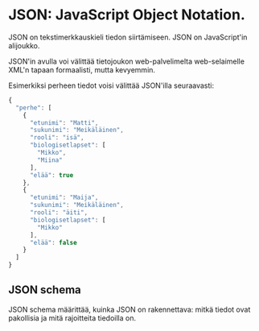 # JSON: JavaScript Object Notation.

JSON on tekstimerkkauskieli tiedon siirtämiseen. JSON on JavaScript'in alijoukko.

JSON'in avulla voi välittää tietojoukon web-palvelimelta web-selaimelle XML'n tapaan formaalisti, mutta kevyemmin.

Esimerkiksi perheen tiedot voisi välittää JSON'illa seuraavasti:

```javascript
{
  "perhe": [
    {
      "etunimi": "Matti",
      "sukunimi": "Meikäläinen",
      "rooli": "isä",
      "biologisetlapset": [
        "Mikko",
        "Miina"
      ],
      "elää": true
    },
    {
      "etunimi": "Maija",
      "sukunimi": "Meikäläinen",
      "rooli": "äiti",
      "biologisetlapset": [
        "Mikko"
      ],
      "elää": false
    }
  ]
}
```

## JSON schema

JSON schema määrittää, kuinka JSON on rakennettava: mitkä tiedot ovat pakollisia ja mitä rajoitteita tiedoilla on.
